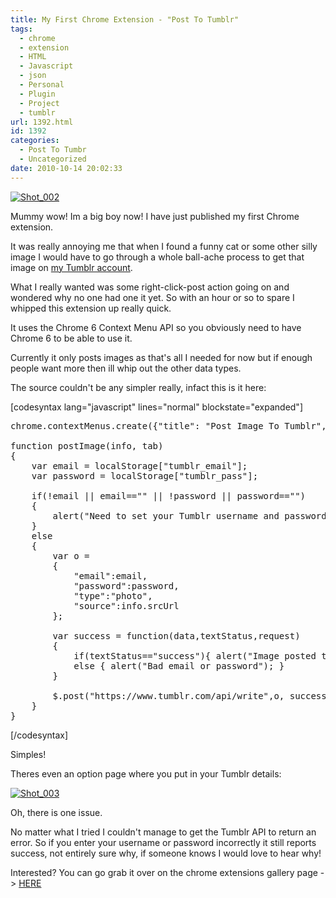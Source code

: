 ```yaml
---
title: My First Chrome Extension - "Post To Tumblr"
tags:
  - chrome
  - extension
  - HTML
  - Javascript
  - json
  - Personal
  - Plugin
  - Project
  - tumblr
url: 1392.html
id: 1392
categories:
  - Post To Tumbr
  - Uncategorized
date: 2010-10-14 20:02:33
---
```


[![](https://mikecann.co.uk/wp-content/uploads/2010/10/Shot_002.png "Shot_002")](https://mikecann.co.uk/wp-content/uploads/2010/10/Shot_002.png)

Mummy wow! Im a big boy now! I have just published my first Chrome extension.
<!-- more -->
It was really annoying me that when I found a funny cat or some other silly image I would have to go through a whole ball-ache process to get that image on [my Tumblr account](https://mikeysee.tumblr.com).

What I really wanted was some right-click-post action going on and wondered why no one had one it yet. So with an hour or so to spare I whipped this extension up really quick.

It uses the Chrome 6 Context Menu API so you obviously need to have Chrome 6 to be able to use it.

Currently it only posts images as that's all I needed for now but if enough people want more then ill whip out the other data types.

The source couldn't be any simpler really, infact this is it here:

[codesyntax lang="javascript" lines="normal" blockstate="expanded"]
<pre>chrome.contextMenus.create({"title": "Post Image To Tumblr", "contexts":["image"], "onclick": postImage});

function postImage(info, tab)
{
	var email = localStorage["tumblr_email"];
	var password = localStorage["tumblr_pass"];

	if(!email || email=="" || !password || password=="")
	{
		alert("Need to set your Tumblr username and password in the options before posting!");
	}
	else
	{
		var o =
		{
			"email":email,
			"password":password,
			"type":"photo",
			"source":info.srcUrl
		};

		var success = function(data,textStatus,request)
		{
			if(textStatus=="success"){ alert("Image posted to Tumblr. Image -&gt; "+info.srcUrl); }
			else { alert("Bad email or password"); }
		}

		$.post("https://www.tumblr.com/api/write",o, success);
	}
}</pre>
[/codesyntax]

Simples!

Theres even an option page where you put in your Tumblr details:

[![](https://mikecann.co.uk/wp-content/uploads/2010/10/Shot_003.png "Shot_003")](https://mikecann.co.uk/wp-content/uploads/2010/10/Shot_003.png)

Oh, there is one issue.

No matter what I tried I couldn't manage to get the Tumblr API to return an error. So if you enter your username or password incorrectly it still reports success, not entirely sure why, if someone knows I would love to hear why!

Interested? You can go grab it over on the chrome extensions gallery page -&gt; [HERE](https://chrome.google.com/extensions/detail/dbpicbbcpanckagpdjflgojlknomoiah?hl=en)